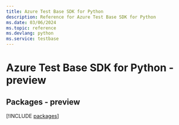 ```yaml
---
title: Azure Test Base SDK for Python
description: Reference for Azure Test Base SDK for Python
ms.date: 03/06/2024
ms.topic: reference
ms.devlang: python
ms.service: testbase
---
```

# Azure Test Base SDK for Python - preview
## Packages - preview
[!INCLUDE [packages](test-base-index.md)]